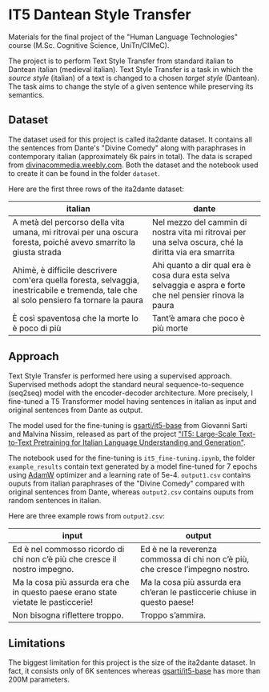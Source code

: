 # IT5 Dantean Style Transfer

Materials for the final project of the "Human Language Technologies" course (M.Sc. Cognitive Science, UniTn/CIMeC).

The project is to perform Text Style Transfer from standard italian to Dantean italian (medieval italian). Text Style Transfer is a task in which the *source style* (italian) of a text is changed to a chosen *target style* (Dantean). The task aims to change the style of a given sentence while preserving its semantics.

## Dataset

The dataset used for this project is called ita2dante dataset. It contains all the sentences from Dante's "Divine Comedy" along with paraphrases in contemporary italian (approximately 6k pairs in total). The data is scraped from [divinacommedia.weebly.com](https://divinacommedia.weebly.com/). Both the dataset and the notebook used to create it can be found in the folder `dataset`.

Here are the first three rows of the ita2dante dataset:

italian | dante
------------- | -------------
A metà del percorso della vita umana, mi ritrovai per una oscura foresta, poiché avevo smarrito la giusta strada  | Nel mezzo del cammin di nostra vita mi ritrovai per una selva oscura, ché la diritta via era smarrita
Ahimè, è difficile descrivere com'era quella foresta, selvaggia, inestricabile e tremenda, tale che al solo pensiero fa tornare la paura | Ahi quanto a dir qual era è cosa dura esta selva selvaggia e aspra e forte che nel pensier rinova la paura
È così spaventosa che la morte lo è poco di più | Tant’è amara che poco è più morte

## Approach

Text Style Transfer is performed here using a supervised approach. Supervised methods adopt the standard neural sequence-to-sequence (seq2seq) model with the encoder-decoder architecture. More precisely, I fine-tuned a T5 Transformer model having sentences in italian as input and original sentences from Dante as output. 

The model used for the fine-tuning is [gsarti/it5-base](https://huggingface.co/gsarti/it5-base) from Giovanni Sarti and Malvina Nissim, released as part of the project ["IT5: Large-Scale Text-to-Text Pretraining for Italian Language Understanding and Generation"](https://arxiv.org/abs/2203.03759).

The notebook used for the fine-tuning is `it5_fine-tuning.ipynb`, the folder `example_results` contain text generated by a model fine-tuned for 7 epochs using [AdamW](https://pytorch.org/docs/stable/generated/torch.optim.AdamW.html) optimizer and a learning rate of 5e-4. `output1.csv` contains ouputs from italian paraphrases of the "Divine Comedy" compared with original sentences from Dante, whereas `output2.csv` contains ouputs from random sentences in italian.

Here are three example rows from `output2.csv`:

input | output
------------- | -------------
Ed è nel commosso ricordo di chi non c’è più che cresce il nostro impegno. | Ed è ne la reverenza commossa di chi non c’è più, che cresce l’impegno nostro.
Ma la cosa più assurda era che in questo paese erano state vietate le pasticcerie! | Ma la cosa più assurda era ch’eran le pasticcerie chiuse in questo paese!
Non bisogna riflettere troppo. | Troppo s’ammira.

## Limitations

The biggest limitation for this project is the size of the ita2dante dataset. In fact, it consists only of 6K sentences whereas [gsarti/it5-base](https://huggingface.co/gsarti/it5-base) has more than 200M parameters.

